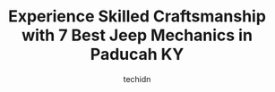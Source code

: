 ---
layout: ampstory
image: https://images.unsplash.com/photo-1621615645943-6948d5288720?ixlib=rb-4.0.3&ixid=MnwxMjA3fDB8MHxwaG90by1wYWdlfHx8fGVufDB8fHx8&auto=format&fit=crop&w=640&h=853&q=80
author: techidn
featured: false
description: Experience the excellence of automotive service by visiting the 7 best Jeep Mechanic in Paducah KY, USA. With their expertise, attention to detail, and commitment to customer satisfaction, y
title: Experience Skilled Craftsmanship with 7 Best Jeep Mechanics in Paducah KY
cover:
   title: Experience Skilled Craftsmanship with 7 Best Jeep Mechanics in Paducah KY
   subtitle: Rickpate
   background: https://images.unsplash.com/photo-1621615645943-6948d5288720?ixlib=rb-4.0.3&ixid=MnwxMjA3fDB8MHxwaG90by1wYWdlfHx8fGVufDB8fHx8&auto=format&fit=crop&w=640&h=853&q=80

pages: 
 - layout: thirds
   top: <h1>#1 Luckys Auto Service</h1>
   bottom: "<p>I ran over a long nail and punctured front tire. I decided to just get it patched but was informed that the nail was in an area that make it difficult to actually seal.  </p>"
   background: https://www.knot35.com/toplist/wp-content/uploads/2023/06/best-jeep-mechanic-1-in-paducah-ky-1685835889.jpeg
   backgroundblur: true
 - layout: thirds
   top: <h1>#2 Paducah Transmission & Auto Repair</h1>
   bottom: "<p>3315 Park Ave, Paducah, KY 42001, United States</p>"
   background: https://www.knot35.com/toplist/wp-content/uploads/2023/06/best-jeep-mechanic-2-in-paducah-ky-1685835890.png
   cta:
      link: https://www.knot35.com/toplist/experience-skilled-craftsmanship-with-7-best-jeep-mechanics-in-paducah-ky/
      text: Experience Skilled Craftsmanship with 7 Best Jeep Mechanics in Paducah KY
 - layout: thirds
   top: <h1>#3 Randy Corams Automotive Services</h1>
   bottom: "<p>2050 Lone Oak Rd, Paducah, KY 42003, United States</p>"
   background: https://www.knot35.com/toplist/wp-content/uploads/2023/06/best-jeep-mechanic-3-in-paducah-ky-1685835891.jpeg
   cta:
      link: https://www.knot35.com/toplist/experience-skilled-craftsmanship-with-7-best-jeep-mechanics-in-paducah-ky/
      text: Experience Skilled Craftsmanship with 7 Best Jeep Mechanics in Paducah KY
 - layout: thirds
   top: <h1>#4 Supreme Automotive Mechanics & Mufflers</h1>
   bottom: "<p>2334 S Beltline Hwy, Paducah, KY 42003, United States</p>"
   background: https://images.unsplash.com/photo-1547366785-564103df7e13?ixlib=rb-4.0.3&ixid=MnwxMjA3fDB8MHxwaG90by1wYWdlfHx8fGVufDB8fHx8&auto=format&fit=crop&w=640&h=853&q=80
   cta:
      link: https://www.knot35.com/toplist/experience-skilled-craftsmanship-with-7-best-jeep-mechanics-in-paducah-ky/
      text: Experience Skilled Craftsmanship with 7 Best Jeep Mechanics in Paducah KY
 - layout: thirds
   top: <h1>#5 Mikes Automotive Repair</h1>
   bottom: "<p>703 S 3rd St, Paducah, KY 42003, United States</p>"
   background: https://images.unsplash.com/photo-1609083590460-7b8cc0ca65f8?ixlib=rb-4.0.3&ixid=MnwxMjA3fDB8MHxwaG90by1wYWdlfHx8fGVufDB8fHx8&auto=format&fit=crop&w=640&h=853&q=80
   cta:
      link: https://www.knot35.com/toplist/experience-skilled-craftsmanship-with-7-best-jeep-mechanics-in-paducah-ky/
      text: Experience Skilled Craftsmanship with 7 Best Jeep Mechanics in Paducah KY
 - layout: thirds
   top: <h1>#6 Troys Auto Service</h1>
   bottom: "<p>331 Jefferson St, Paducah, KY 42001, United States</p>"
   background: https://images.unsplash.com/photo-1531169509526-f8f1fdaa4a67?ixlib=rb-4.0.3&ixid=MnwxMjA3fDB8MHxwaG90by1wYWdlfHx8fGVufDB8fHx8&auto=format&fit=crop&w=640&h=853&q=80
   cta:
      link: https://www.knot35.com/toplist/experience-skilled-craftsmanship-with-7-best-jeep-mechanics-in-paducah-ky/
      text: Experience Skilled Craftsmanship with 7 Best Jeep Mechanics in Paducah KY
 - layout: thirds
   top: <h1>#7 Harpers Truck And Auto</h1>
   bottom: "<p>1440 Old Mayfield Rd, Paducah, KY 42003, United States</p>"
   background: https://images.unsplash.com/photo-1527067829737-402993088e6b?ixlib=rb-4.0.3&ixid=MnwxMjA3fDB8MHxwaG90by1wYWdlfHx8fGVufDB8fHx8&auto=format&fit=crop&w=640&h=853&q=80
   cta:
      link: https://www.knot35.com/toplist/experience-skilled-craftsmanship-with-7-best-jeep-mechanics-in-paducah-ky/
      text: Experience Skilled Craftsmanship with 7 Best Jeep Mechanics in Paducah KY
 - layout: thirds
   middle: Continue reading...
   background: https://images.unsplash.com/photo-1534312527009-56c7016453e6?ixlib=rb-4.0.3&ixid=MnwxMjA3fDB8MHxwaG90by1wYWdlfHx8fGVufDB8fHx8&auto=format&fit=crop&w=640&h=853&q=80
   cta:
      link: https://www.knot35.com/toplist/experience-skilled-craftsmanship-with-7-best-jeep-mechanics-in-paducah-ky/
      text: Experience Skilled Craftsmanship with 7 Best Jeep Mechanics in Paducah KY
      
---